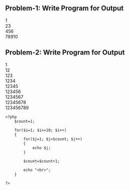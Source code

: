 ## Problem-1: Write Program for Output
1 <br>
23 <br>
456 <br>
78910 <br>

## Problem-2: Write Program for Output
1 <br>
12 <br>
123 <br>
1234 <br>
12345 <br>
123456 <br>
1234567 <br>
12345678 <br>
123456789 <br>

```
<?php
	$count=1;

	for($i=1; $i<=10; $i++)
	{
		for($j=1; $j<$count; $j++)
		{
			echo $j;
		}

		$count=$count+1;

		echo "<br>";
	}

?>
```



